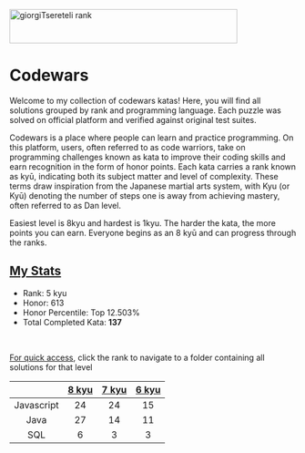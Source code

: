 <a href="#"><img src="https://www.codewars.com/users/giorgiTsereteli/badges/large" alt="giorgiTsereteli rank" width="400" height="60"></a>

# Codewars
Welcome to my collection of codewars katas! Here, you will find all solutions grouped by rank and programming language. Each puzzle was solved on official platform and verified against original test suites.

Codewars is a place where people can learn and practice programming. On this platform, users, often referred to as code warriors, take on programming challenges known as kata to improve their coding skills and earn recognition in the form of honor points. Each kata carries a rank known as kyū, indicating both its subject matter and level of complexity. These terms draw inspiration from the Japanese martial arts system, with Kyu (or Kyū) denoting the number of steps one is away from achieving mastery, often referred to as Dan level. 

Easiest level is 8kyu and hardest is 1kyu. The harder the kata, the more points you can earn. Everyone begins as an 8 kyū and can progress through the ranks. 
 

## <a href="https://www.codewars.com/users/giorgiTsereteli">My Stats</a>
- Rank: 5 kyu
- Honor: 613
- Honor Percentile: Top 12.503%
- Total Completed Kata: <b>137</b>


</br>

<ins>For quick access</ins>, click the rank to navigate to a folder containing all solutions for that level


|   | [8 kyu](/8-kyu/) | [7 kyu](/7-kyu/) | [6 kyu](/6-kyu/) |
|:-----------------------------:|:-----------------------------:|:-----------------------------:| :-----------------------------:|
|            Javascript               |               24                |               24                |               15              |
|            Java               |               27               |               14               |               11               |
|            SQL               |               6               |               3               |               3               |

</br>
